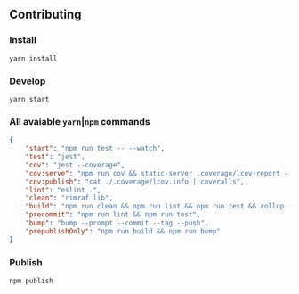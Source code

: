 ## Contributing

### Install
```
yarn install
```

### Develop

```
yarn start
```

### All avaiable `yarn`|`npm` commands

```json
{
    "start": "npm run test -- --watch",
    "test": "jest",
    "cov": "jest --coverage",
    "cov:serve": "npm run cov && static-server .coverage/lcov-report --port 3000 --no-nocache",
    "cov:publish": "cat ./.coverage/lcov.info | coveralls",
    "lint": "eslint .",
    "clean": "rimraf lib",
    "build": "npm run clean && npm run lint && npm run test && rollup -c",
    "precommit": "npm run lint && npm run test",
    "bump": "bump --prompt --commit --tag --push",
    "prepublishOnly": "npm run build && npm run bump"
}
```

### Publish

```
npm publish
```
